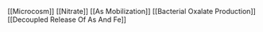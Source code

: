 [[Microcosm]]
[[Nitrate]]
[[As Mobilization]]
[[Bacterial Oxalate Production]]
[[Decoupled Release Of As And Fe]]
